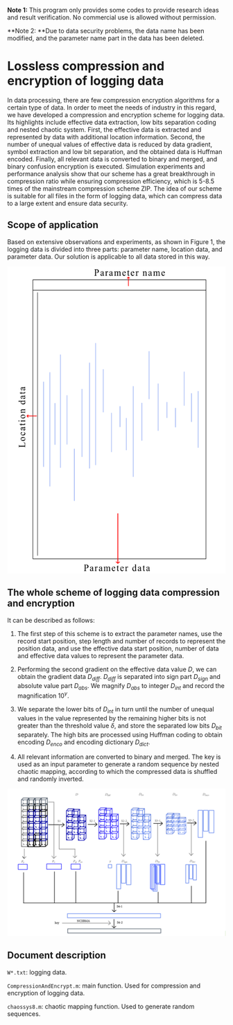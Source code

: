 **Note 1:** This program only provides some codes to provide research ideas and result verification. No commercial use is allowed without permission.

**Note 2: **Due to data security problems, the data name has been modified, and the parameter name part in the data has been deleted.

# Lossless compression and encryption of logging data

In data processing, there are few compression encryption algorithms for a certain type of data. In order to meet the needs of industry in this regard, we have developed a compression and encryption scheme for logging data.  Its highlights include effective data extraction, low bits separation coding and nested chaotic system. First, the effective data is extracted and represented by data with additional location information. Second, the number of unequal values of effective data is reduced by data gradient, symbol extraction and low bit separation, and the obtained data is Huffman encoded. Finally, all relevant data is converted to binary and merged, and binary confusion encryption is executed. Simulation experiments and performance analysis show that our scheme has a great breakthrough in compression ratio while ensuring compression efficiency, which is 5-8.5 times of the mainstream compression scheme ZIP. The idea of our scheme is suitable for all files in the form of logging data, which can compress data to a large extent and ensure data security.

## Scope of application

Based on extensive observations and experiments, as shown in Figure 1, the logging data is divided into three parts: parameter name, location data, and parameter data. Our solution is applicable to all data stored in this way.

![The structure of logging data](/img/loggingdata.png "The structure of logging data")

## The whole scheme of logging data compression and encryption

It can be described as follows:

1. The first step of this scheme is to extract the parameter names, use the record start position, step length and number of records to represent the position data, and use the effective data start position, number of data and effective data values to represent the parameter data.

2. Performing the second gradient on the effective data value $D$, we can obtain the gradient data $D_{diff}$. $D_{diff}$ is separated into sign part $D_{sign}$ and absolute value part $D_{abs}$. We magnify $D_{abs}$ to integer $D_{int}$ and record the magnification $10^{\gamma}$.
3. We separate the lower bits of $D_{int}$ in turn until the number of unequal values in the value represented by the remaining higher bits is not greater than the threshold value $\delta$, and store the separated low bits $D_{bit}$ separately. The high bits are processed using Huffman coding to obtain encoding $D_{enco}$ and encoding dictionary $D_{dict}$.
4. All relevant information are converted to binary and merged. The key is used as an input parameter to generate a random sequence by nested chaotic mapping, according to which the compressed data is shuffled and randomly inverted.

![The whole scheme of logging data compression and encryption](/img/scheme.png "The whole scheme of logging data compression and encryption")

## Document description

`W*.txt`: logging data.

`CompressionAndEncrypt.m`: main function. Used for compression and encryption of logging data.

`chaossys8.m`: chaotic mapping function. Used to generate random sequences.